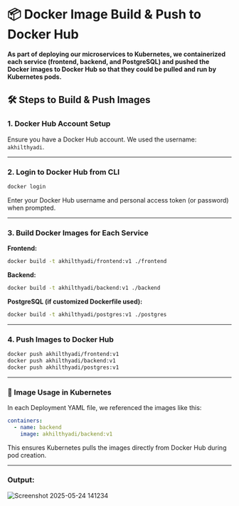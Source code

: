 # 📦 Docker Image Build & Push to Docker Hub

**As part of deploying our microservices to Kubernetes, we containerized each service (frontend, backend, and PostgreSQL) and pushed the Docker images to Docker Hub so that they could be pulled and run by Kubernetes pods.**


## 🛠️ Steps to Build & Push Images

### 1. Docker Hub Account Setup

Ensure you have a Docker Hub account. We used the username: `akhilthyadi`.

---

### 2. Login to Docker Hub from CLI

```bash
docker login
```
Enter your Docker Hub username and personal access token (or password) when prompted.

---

### 3. Build Docker Images for Each Service

**Frontend:**

```bash
docker build -t akhilthyadi/frontend:v1 ./frontend
```

**Backend:**

```bash
docker build -t akhilthyadi/backend:v1 ./backend
```

**PostgreSQL (if customized Dockerfile used):**

```bash
docker build -t akhilthyadi/postgres:v1 ./postgres
```

---

### 4. Push Images to Docker Hub

```bash
docker push akhilthyadi/frontend:v1
docker push akhilthyadi/backend:v1
docker push akhilthyadi/postgres:v1
```
---

### 🔁 Image Usage in Kubernetes
In each Deployment YAML file, we referenced the images like this:

```yaml
containers:
  - name: backend
    image: akhilthyadi/backend:v1
```
This ensures Kubernetes pulls the images directly from Docker Hub during pod creation.

---

### Output:

![Screenshot 2025-05-24 141234](https://github.com/user-attachments/assets/43a0d941-751e-409a-a0fd-24c60d88b1f3)
